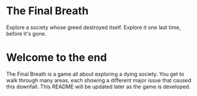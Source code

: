 # The Final Breath
Explore a society whose greed destroyed itself. Explore it one last time, before it's gone.

# Welcome to the end
The Final Breath is a game all about exploring a dying society. You get to walk through many areas, each showing a different major issue that caused this downfall.
This README will be updated later as the game is developed.
